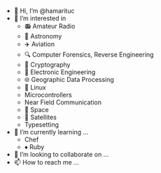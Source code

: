 - 👋 Hi, I’m @hamarituc
- 👀 I’m interested in
  * :radio: Amateur Radio
  * :telescope: Astronomy
  * :airplane: Aviation
  * :mag: Computer Forensics, Reverse Engineering
  * :lock_with_ink_pen: Cryptography
  * :electric_plug: Electronic Engineering
  * :globe_with_meridians: Geographic Data Processing
  * :penguin: Linux
  * Microcontrollers
  * Near Field Communication
  * :rocket: Space
  * :satellite: Satellites
  * Typesetting
- 🌱 I’m currently learning ...
  * Chef
  * :diamonds: Ruby
- 💞️ I’m looking to collaborate on ...
- 📫 How to reach me ...

<!---
hamarituc/hamarituc is a ✨ special ✨ repository because its `README.md` (this file) appears on your GitHub profile.
You can click the Preview link to take a look at your changes.
--->
